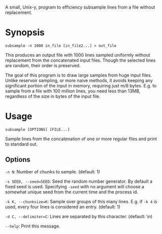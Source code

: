 
A small, Unix-y, program to efficiency subsample lines from a file
without replacement.

# Synopsis

`subsample -n 1000 in_file [in_file2...] > out_file`

This produces an output file with 1000 lines sampled uniformly without
replacement from the concatenated input files. Though the selected lines are
random, their order is preserved.

The goal of this program is to draw large samples from huge input files. Unlike
reservoir sampling, or more naive methods, it avoids keeping any significant
portion of the input in memory, requiring just m/8 bytes.  E.g. to sample from a
file with 100 million lines, you need less than 13MB, regardless of the size in
bytes of the input file.

# Usage

`subsample [OPTIONS] [FILE...]`

Sample lines from the concatenation of one or more regular files and print to
standard out.

## Options

`-n N`: Number of chunks to sample. (default: 1)

`-s SEED, --seed=SEED`: Seed the random number generator. By default a fixed
seed is used. Specifying `-seed` with no argument will choose a somewhat unique
seed from the current time and the process id.

`-k K, --chunksize=K`: Sample over groups of this many lines. E.g. if `-k 4` is
used, every four lines is considered an entry. (default: 1)

`-d C, --delimiter=C`: Lines are separated by this character. (default: \n)

`--help`: Print this message.


